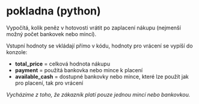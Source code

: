 # pokladna (python)
Vypočítá, kolik peněz v hotovosti vrátit po zaplacení nákupu (nejmenší možný počet bankovek nebo mincí).

Vstupní hodnoty se vkládají přímo v kódu, hodnoty pro vrácení se vypíší do konzole:

- **total_price** = celková hodnota nákupu
- **payment** = použitá bankovka nebo mince k placení
- **available_cash** = dostupné bankovky nebo mince, které lze použít jak pro placení, tak pro vrácení

*Vycházíme z toho, že zákazník platí pouze jednou mincí nebo bankovkou.*
